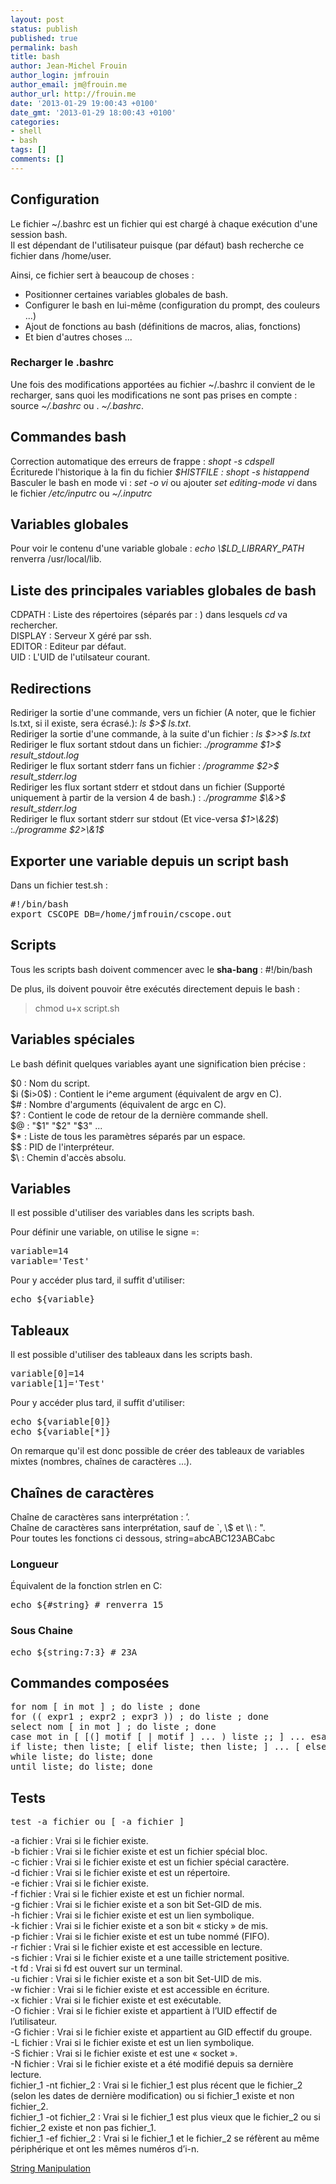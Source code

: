 ```yaml
---
layout: post
status: publish
published: true
permalink: bash
title: bash
author: Jean-Michel Frouin
author_login: jmfrouin
author_email: jm@frouin.me
author_url: http://frouin.me
date: '2013-01-29 19:00:43 +0100'
date_gmt: '2013-01-29 18:00:43 +0100'
categories:
- shell
- bash
tags: []
comments: []
---
```

<h2>Configuration</h2>
<p>Le fichier ~/.bashrc est un fichier qui est chargé à chaque exécution d'une session bash.<br />
Il est dépendant de l'utilisateur puisque (par défaut) bash recherche ce fichier dans /home/user.</p>
<!--more-->
<p>Ainsi, ce fichier sert à beaucoup de choses :</p>
<ul>
<li>Positionner certaines variables globales de bash.</li>
<li>Configurer le bash en lui-même (configuration du prompt, des couleurs ...)</li>
<li>Ajout de fonctions au bash (définitions de macros, alias, fonctions)</li>
<li>Et bien d'autres choses ...</li>
</ul>
<h3>Recharger le .bashrc</h3>
<p>Une fois des modifications apportées au fichier ~/.bashrc il convient de le recharger, sans quoi les modifications ne sont pas prises en compte : source <em>~/.bashrc</em> ou . <em>~/.bashrc</em>.</p>
<h2>Commandes bash</h2>
<p>Correction automatique des erreurs de frappe : <em>shopt -s cdspell</em><br />
Écriturede l'historique à la fin du fichier <em>$HISTFILE : shopt -s histappend</em><br />
Basculer le bash en mode vi : <em>set -o vi</em> ou ajouter <em>set editing-mode vi</em> dans le fichier <em>/etc/inputrc</em> ou <em>~/.inputrc</em></p>
<h2>Variables globales</h2>
<p>Pour voir le contenu d'une variable globale : <em>echo \$LD_LIBRARY_PATH</em> renverra /usr/local/lib.</p>
<h2>Liste des principales variables globales de bash</h2>
<p>CDPATH : Liste des répertoires (séparés par : ) dans lesquels <em>cd</em> va rechercher.<br />
DISPLAY : Serveur X géré par ssh.<br />
EDITOR : Editeur par défaut.<br />
UID : L'UID de l'utilsateur courant.</p>
<h2>Redirections</h2>
<p>Rediriger la sortie d'une commande, vers un fichier (A noter, que le fichier ls.txt, si il existe, sera écrasé.): <em>ls $&gt;$ ls.txt</em>.<br />
Rediriger la sortie d'une commande, à la suite d'un fichier : <em>ls $&gt;&gt;$ ls.txt</em><br />
Rediriger le flux sortant stdout dans un fichier: <em>./programme $1&gt;$ result_stdout.log</em><br />
Rediriger le flux sortant stderr fans un fichier : <em>/programme $2&gt;$ result_stderr.log</em><br />
Rediriger les flux sortant stderr et stdout dans un fichier (Supporté uniquement à partir de la version 4 de bash.) : <em>./programme $\&amp;&gt;$ result_stderr.log</em><br />
Rediriger le flux sortant stderr sur stdout (Et vice-versa <em>$1&gt;\&amp;2$</em>) :<em>./programme $2&gt;\&amp;1$</em></p>
<h2>Exporter une variable depuis un script bash</h2>
<p>Dans un fichier test.sh :</p>
<pre class="brush:shell">#!/bin/bash
export CSCOPE_DB=/home/jmfrouin/cscope.out</pre>
<h2>Scripts</h2>
<p>Tous les scripts bash doivent commencer avec le <strong>sha-bang</strong> : #!/bin/bash</p>
<p>De plus, ils doivent pouvoir être exécutés directement depuis le bash :</p>
<blockquote><p>chmod u+x script.sh</p></blockquote>
<h2>Variables spéciales</h2>
<p>Le bash définit quelques variables ayant une signification bien précise :</p>
<p>$0 : Nom du script.<br />
$i ($i&gt;0$) : Contient le i^eme argument (équivalent de argv en C).<br />
$# : Nombre d'arguments (équivalent de argc en C).<br />
$? : Contient le code de retour de la dernière commande shell.<br />
$@ : "$1" "$2" "$3" ...<br />
$* : Liste de tous les paramètres séparés par un espace.<br />
$$ : PID de l'interpréteur.<br />
$\ : Chemin d'accès absolu.</p>
<h2>Variables</h2>
<p>Il est possible d'utiliser des variables dans les scripts bash.</p>
<p>Pour définir une variable, on utilise le signe =:</p>
<pre class="brush:shell">
variable=14
variable='Test'
</pre>
<p>Pour y accéder plus tard, il suffit d'utiliser:</p>
<pre class="brush:shell">
echo ${variable}
</pre>
<h2>Tableaux</h2>
<p>Il est possible d'utiliser des tableaux dans les scripts bash.</p>
<pre class="brush:shell">
variable[0]=14
variable[1]='Test'
</pre>
<p>Pour y accéder plus tard, il suffit d'utiliser:</p>
<pre class="brush:shell">
echo ${variable[0]}
echo ${variable[*]}
</pre>
<p>On remarque qu'il est donc possible de créer des tableaux de variables mixtes (nombres, chaînes de caractères ...).</p>
<h2>Chaînes de caractères</h2>
<p>Chaîne de caractères sans interprétation : ’.<br />
Chaîne de caractères sans interprétation, sauf de `, \$ et \\ : ".<br />
Pour toutes les fonctions ci dessous, string=abcABC123ABCabc</p>
<h3>Longueur</h3>
<p>Équivalent de la fonction strlen en C:</p>
<pre class="brush:shell">
echo ${#string} # renverra 15
</pre>
<h3>Sous Chaine</h3>
<pre class="brush:shell">
echo ${string:7:3} # 23A
</pre>
<h2>Commandes composées</h2>
<pre class="brush:shell">for nom [ in mot ] ; do liste ; done
for (( expr1 ; expr2 ; expr3 )) ; do liste ; done
select nom [ in mot ] ; do liste ; done
case mot in [ [(] motif [ | motif ] ... ) liste ;; ] ... esac
if liste; then liste; [ elif liste; then liste; ] ... [ else liste; ] fi
while liste; do liste; done
until liste; do liste; done</pre>
<h2>Tests</h2>
<pre class="brush:shell">test -a fichier ou [ -a fichier ]</pre>
<p>-a fichier : Vrai si le fichier existe.<br />
-b fichier : Vrai si le fichier existe et est un fichier spécial bloc.<br />
-c fichier : Vrai si le fichier existe et est un fichier spécial caractère.<br />
-d fichier : Vrai si le fichier existe et est un répertoire.<br />
-e fichier : Vrai si le fichier existe.<br />
-f fichier : Vrai si le fichier existe et est un fichier normal.<br />
-g fichier : Vrai si le fichier existe et a son bit Set-GID de mis.<br />
-h fichier : Vrai si le fichier existe et est un lien symbolique.<br />
-k fichier : Vrai si le fichier existe et a son bit « sticky » de mis.<br />
-p fichier : Vrai si le fichier existe et est un tube nommé (FIFO).<br />
-r fichier : Vrai si le fichier existe et est accessible en lecture.<br />
-s fichier : Vrai si le fichier existe et a une taille strictement positive.<br />
-t fd : Vrai si fd est ouvert sur un terminal.<br />
-u fichier : Vrai si le fichier existe et a son bit Set-UID de mis.<br />
-w fichier : Vrai si le fichier existe et est accessible en écriture.<br />
-x fichier : Vrai si le fichier existe et est exécutable.<br />
-O fichier : Vrai si le fichier existe et appartient à l’UID effectif de l’utilisateur.<br />
-G fichier : Vrai si le fichier existe et appartient au GID effectif du groupe.<br />
-L fichier : Vrai si le fichier existe et est un lien symbolique.<br />
-S fichier : Vrai si le fichier existe et est une « socket ».<br />
-N fichier : Vrai si le fichier existe et a été modifié depuis sa dernière lecture.<br />
fichier_1 -nt fichier_2 : Vrai si le fichier_1 est plus récent que le fichier_2 (selon les dates de dernière modification) ou si fichier_1 existe et non fichier_2.<br />
fichier_1 -ot fichier_2 : Vrai si le fichier_1 est plus vieux que le fichier_2 ou si fichier_2 existe et non pas fichier_1.<br />
fichier_1 -ef fichier_2 : Vrai si le fichier_1 et le fichier_2 se réfèrent au même périphérique et ont les mêmes numéros d’i-n.</p>
<p><a href="http://tldp.org/LDP/abs/html/string-manipulation.html" target="_blank">String Manipulation</a></p>
